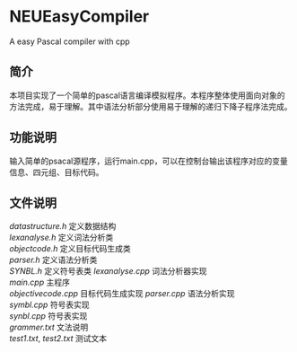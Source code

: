 # NEUEasyCompiler
A easy Pascal compiler with cpp

## 简介
本项目实现了一个简单的pascal语言编译模拟程序。本程序整体使用面向对象的方法完成，易于理解。其中语法分析部分使用易于理解的递归下降子程序法完成。

## 功能说明
输入简单的psacal源程序，运行main.cpp，可以在控制台输出该程序对应的变量信息、四元组、目标代码。 

## 文件说明
*datastructure.h* 定义数据结构  
*lexanalyse.h*    定义词法分析类  
*objectcode.h* 定义目标代码生成类  
*parser.h*  定义语法分析类  
*SYNBL.h* 定义符号表类
*lexanalyse.cpp* 词法分析器实现  
*main.cpp* 主程序  
*objectivecode.cpp* 目标代码生成实现 
*parser.cpp* 语法分析实现  
*symbl.cpp* 符号表实现  
*synbl.cpp*  符号表实现  
*grammer.txt* 文法说明  
*test1.txt*, *test2.txt* 测试文本  
